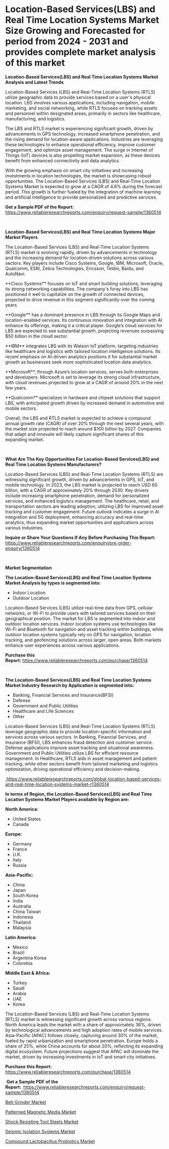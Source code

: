 <p><h1>Location-Based Services(LBS) and Real Time Location Systems Market Size Growing and Forecasted for period from 2024 - 2031 and provides complete market analysis of this market</h1></p><p><strong>Location-Based Services(LBS) and Real Time Location Systems Market Analysis and Latest Trends</strong></p>
<p><p>Location-Based Services (LBS) and Real-Time Location Systems (RTLS) utilize geographic data to provide services based on a user's physical location. LBS involves various applications, including navigation, mobile marketing, and social networking, while RTLS focuses on tracking assets and personnel within designated areas, primarily in sectors like healthcare, manufacturing, and logistics.</p><p>The LBS and RTLS market is experiencing significant growth, driven by advancements in GPS technology, increased smartphone penetration, and the rising demand for location-aware applications. Industries are leveraging these technologies to enhance operational efficiency, improve customer engagement, and optimize asset management. The surge in Internet of Things (IoT) devices is also propelling market expansion, as these devices benefit from enhanced connectivity and data analytics.</p><p>With the growing emphasis on smart city initiatives and increasing investments in location technologies, the market is showcasing robust opportunities. The Location-Based Services (LBS) and Real-Time Location Systems Market is expected to grow at a CAGR of 4.6% during the forecast period. This growth is further fueled by the integration of machine learning and artificial intelligence to provide personalized and predictive services.</p></p>
<p><strong>Get a Sample PDF of the Report:&nbsp;</strong> <a href="https://www.reliableresearchreports.com/enquiry/request-sample/1360514">https://www.reliableresearchreports.com/enquiry/request-sample/1360514</a></p>
<p>&nbsp;</p>
<p><strong>Location-Based Services(LBS) and Real Time Location Systems Major Market Players</strong></p>
<p><p>The Location-Based Services (LBS) and Real-Time Location Systems (RTLS) market is evolving rapidly, driven by advancements in technology and the increasing demand for location-driven solutions across various sectors. Key players include Cisco Systems, Google, IBM, Microsoft, Oracle, Qualcomm, ESRI, Zebra Technologies, Ericsson, Teldio, Baidu, and AutoNavi.</p><p>**Cisco Systems** focuses on IoT and smart building solutions, leveraging its strong networking capabilities. The company's foray into LBS has positioned it well to capitalize on the growth of connected devices, projected to drive revenue in this segment significantly over the coming years.</p><p>**Google** has a dominant presence in LBS through its Google Maps and location-enabled services. Its continuous innovation and integration with AI enhance its offerings, making it a critical player. Google’s cloud services for LBS are expected to see substantial growth, projecting revenues surpassing $50 billion in the cloud sector.</p><p>**IBM** integrates LBS with its Watson IoT platform, targeting industries like healthcare and logistics with tailored location intelligence solutions. Its recent emphasis on AI-driven analytics positions it for substantial market growth as businesses seek more sophisticated location data analytics.</p><p>**Microsoft**, through Azure’s location services, serves both enterprises and developers. Microsoft is set to leverage its strong cloud infrastructure, with cloud revenues projected to grow at a CAGR of around 20% in the next few years.</p><p>**Qualcomm** specializes in hardware and chipset solutions that support LBS, with anticipated growth driven by increased demand in automotive and mobile sectors.</p><p>Overall, the LBS and RTLS market is expected to achieve a compound annual growth rate (CAGR) of over 20% through the next several years, with the market size projected to reach around $100 billion by 2027. Companies that adapt and innovate will likely capture significant shares of this expanding market.</p></p>
<p>&nbsp;</p>
<p><strong>What Are The Key Opportunities For Location-Based Services(LBS) and Real Time Location Systems Manufacturers?</strong></p>
<p><p>Location-Based Services (LBS) and Real-Time Location Systems (RTLS) are witnessing significant growth, driven by advancements in GPS, IoT, and mobile technology. In 2023, the LBS market is projected to reach USD 60 billion, with a CAGR of approximately 20% through 2030. Key drivers include increasing smartphone penetration, demand for personalized services, and enhanced logistics management. The healthcare, retail, and transportation sectors are leading adoption, utilizing LBS for improved asset tracking and customer engagement. Future outlook indicates a surge in AI integration and 5G deployment, enhancing accuracy and real-time analytics, thus expanding market opportunities and applications across various industries.</p></p>
<p><strong>Inquire or Share Your Questions If Any Before Purchasing This Report:</strong> <a href="https://www.reliableresearchreports.com/enquiry/pre-order-enquiry/1360514">https://www.reliableresearchreports.com/enquiry/pre-order-enquiry/1360514</a></p>
<p>&nbsp;</p>
<p><strong>Market Segmentation</strong></p>
<p><strong>The Location-Based Services(LBS) and Real Time Location Systems Market Analysis by types is segmented into:</strong></p>
<p><ul><li>Indoor Location</li><li>Outdoor Location</li></ul></p>
<p><p>Location-Based Services (LBS) utilize real-time data from GPS, cellular networks, or Wi-Fi to provide users with tailored services based on their geographical position. The market for LBS is segmented into indoor and outdoor location services. Indoor location systems use technologies like Wi-Fi and Bluetooth for navigation and asset tracking within buildings, while outdoor location systems typically rely on GPS for navigation, location tracking, and geofencing solutions across larger, open areas. Both markets enhance user experiences across various applications.</p></p>
<p><strong>Purchase this Report:&nbsp;</strong><a href="https://www.reliableresearchreports.com/purchase/1360514">https://www.reliableresearchreports.com/purchase/1360514</a></p>
<p>&nbsp;</p>
<p><strong>The Location-Based Services(LBS) and Real Time Location Systems Market Industry Research by Application is segmented into:</strong></p>
<p><ul><li>Banking, Financial Services and Insurance(BFSI)</li><li>Defense</li><li>Government and Public Utilities</li><li>Healthcare and Life Sciences</li><li>Other</li></ul></p>
<p><p>Location-Based Services (LBS) and Real-Time Location Systems (RTLS) leverage geographic data to provide location-specific information and services across various sectors. In Banking, Financial Services, and Insurance (BFSI), LBS enhances fraud detection and customer service. Defense applications improve asset tracking and situational awareness. Government and Public Utilities utilize LBS for efficient resource management. In Healthcare, RTLS aids in asset management and patient tracking, while other sectors benefit from tailored marketing and logistics optimization, driving operational efficiency and decision-making.</p></p>
<p><a href="https://www.reliableresearchreports.com/global-location-based-services-and-real-time-location-systems-market-r1360514">&nbsp;https://www.reliableresearchreports.com/global-location-based-services-and-real-time-location-systems-market-r1360514</a></p>
<p><strong>In terms of Region, the Location-Based Services(LBS) and Real Time Location Systems Market Players available by Region are:</strong></p>
<p>
    <p> <strong> North America: </strong>
        <ul>
            <li>United States</li>
            <li>Canada</li>
        </ul>
        </p> 
    <p> <strong> Europe: </strong>
        <ul>
            <li>Germany</li>
            <li>France</li>
            <li>U.K.</li>
            <li>Italy</li>
            <li>Russia</li>
        </ul>
        </p> 
    <p> <strong> Asia-Pacific: </strong>
        <ul>
            <li>China</li>
            <li>Japan</li>
            <li>South Korea</li>
            <li>India</li>
            <li>Australia</li>
            <li>China Taiwan</li>
            <li>Indonesia</li>
            <li>Thailand</li>
            <li>Malaysia</li>
        </ul>
        </p> 
    <p> <strong> Latin America: </strong>
        <ul>
            <li>Mexico</li>
            <li>Brazil</li>
            <li>Argentina Korea</li>
            <li>Colombia</li>
        </ul>
        </p> 
    <p> <strong> Middle East & Africa: </strong>
        <ul>
            <li>Turkey</li>
            <li>Saudi</li>
            <li>Arabia</li>
            <li>UAE</li>
            <li>Korea</li>
        </ul>
    </p>
    </p>
<p><p>The Location-Based Services (LBS) and Real-Time Location Systems (RTLS) market is witnessing significant growth across various regions. North America leads the market with a share of approximately 36%, driven by technological advancements and high adoption rates of mobile services. Asia-Pacific (APAC) follows closely, capturing around 30% of the market, fueled by rapid urbanization and smartphone penetration. Europe holds a share of 25%, while China accounts for about 20%, reflecting its expanding digital ecosystem. Future projections suggest that APAC will dominate the market, driven by increasing investments in IoT and smart city initiatives.</p></p>
<p><strong>Purchase this Report: </strong><a href="https://www.reliableresearchreports.com/purchase/1360514">https://www.reliableresearchreports.com/purchase/1360514</a></p>
<p>&nbsp;<strong>Get a Sample PDF of the Report:&nbsp;&nbsp;</strong><a href="https://www.reliableresearchreports.com/enquiry/request-sample/1360514">https://www.reliableresearchreports.com/enquiry/request-sample/1360514</a></p>
<p><strong></strong></p>
<p><p><a href="https://www.linkedin.com/pulse/belt-grinder-market-global-trends-forecast-2024-2031-resampling-fpy6c?trackingId=L4dKYyhIRHWIfwBHD%2Fo2sg%3D%3D">Belt Grinder Market</a></p><p><a href="https://github.com/jordond5lezama/Market-Research-Report-List-1/blob/main/patterned-magnetic-media-market.md">Patterned Magnetic Media Market</a></p><p><a href="https://issuu.com/reportprime-2/docs/shock-resisting-tool-steels-market-_290dffdeec58d2">Shock Resisting Tool Steels Market</a></p><p><a href="https://www.linkedin.com/pulse/future-trends-global-seismic-isolation-systems-market-insights-vgyof?trackingId=3aXeoNj%2BRxujvli%2Bsk7Ghg%3D%3D">Seismic Isolation Systems Market</a></p><p><a href="https://issuu.com/reportprime-2/docs/compound-lactobacillus-probiotics-m_457a6778de875f">Compound Lactobacillus Probiotics Market</a></p></p>